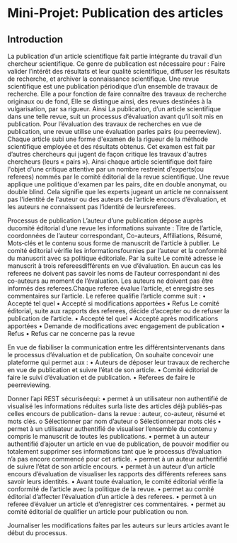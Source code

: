 # Mini-Projet: Publication des articles

## Introduction
La publication d’un article scientifique fait partie intégrante du travail d’un chercheur scientifique. Ce genre de publication est nécessaire pour : Faire valider l’intérêt des résultats et leur qualité scientifique, diffuser les résultats de recherche, et archiver la connaissance scientifique.
Une revue scientifique est une publication périodique d’un ensemble de travaux de recherche. Elle a pour fonction de faire connaître des travaux de recherche originaux ou de fond, Elle se distingue ainsi, des revues destinées à la vulgarisation, par sa rigueur.
Ainsi La publication, d’un article scientifique dans une telle revue, suit un processus d’évaluation avant qu’il soit mis en publication.
Pour l’évaluation des travaux de recherches en vue de publication, une revue utilise une évaluation parles pairs (ou peerreview). Chaque article subi une forme d'examen de la rigueur de la méthode scientifique employée et des résultats obtenus. Cet examen est fait par d’autres chercheurs qui jugent de façon critique les travaux d'autres chercheurs (leurs « pairs »). Ainsi chaque article scientifique doit faire l'objet d'une critique attentive par un nombre restreint d'experts(ou referees) nommés par le comité éditorial de la revue scientifique.
Une revue applique une politique d'examen par les pairs, dite en double anonymat, ou double blind. Cela signifie que les experts jugeant un article ne connaissent pas l'identité de l'auteur ou des auteurs de l’article encours d’évaluation, et les auteurs ne connaissent pas l’identité de leursreferees. 

Processus de publication
L’auteur d’une publication dépose auprès ducomité éditorial d’une revue les informations suivante : Titre de l’article, coordonnées de l’auteur correspondant, Co-auteurs, Affiliations, Résumé, Mots‐clés et le contenu sous forme de manuscrit de l’article à publier.
Le comité éditorial vérifie les informationsfournies par l’auteur et la conformité du manuscrit avec sa politique éditoriale.
Par la suite Le comité adresse le manuscrit à trois refereesdifférents en vue d’évaluation. En aucun cas les referees ne doivent pas savoir les noms de l’auteur correspondant ni des co-auteurs au moment de l’évaluation. Les auteurs ne doivent pas être informés des referees.Chaque referee évalue l’article, et enregistre ses commentaires sur l’article.
Le referee qualifie l’article comme suit :
•	Accepté tel quel
•	Accepté si modifications apportées
•	Refus
Le comité éditorial, suite aux rapports des referees, décide d’accepter ou de refuser la publication de l’article.
•	Accepté tel quel
•	Accepté après modifications apportées
•	Demande de modifications avec engagement de publication
•	Refus
•	Refus car ne concerne pas la revue

En vue de fiabiliser la communication entre les différentsintervenants dans le processus d’évaluation et de publication, On souhaite concevoir une plateforme qui permet aux :
•	Auteurs de déposer leur travaux de recherche en vue de publication et suivre l’état de son article.
•	Comité éditorial de faire le suivi d’évaluation et de publication.
•	Referees de faire le peerreviewing.

Donner l’api REST sécuriséequi:
•	permet à un utilisateur non authentifié de visualisé les informations réduites surla liste des articles déjà publiés–pas celles encours de publication- dans la revue : auteur, co-auteur, résumé et mots clés.
o	Sélectionner par nom d’auteur
o	Sélectionnerpar mots clés
•	permet à un utilisateur authentifié de visualiser l’ensemble du contenu y compris le manuscrit de toutes les publications.
•	permet à un auteur authentifié d’ajouter un article en vue de publication, de pouvoir modifier ou totalement supprimer ses informations tant que le processus d’évaluation n’a pas encore commencé pour cet article.
•	permet à un auteur authentifié de suivre l’état de son article encours.
•	permet à un auteur d’un article encours d’évaluation de visualiser les rapports des différents referees sans savoir leurs identités.
•	Avant toute évaluation, le comité éditorial vérifie la conformité de l’article avec la politique de la revue.
•	permet au comité éditorial d’affecter l’évaluation d’un article à des referees.
•	permet à un referee d’évaluer un article et d’enregistrer ces commentaires.
•	permet au comité éditorial de qualifier un article pour publication ou non.

Journaliser les modifications faites par les auteurs sur leurs articles avant le début du processus.
